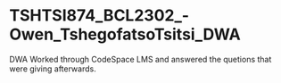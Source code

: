 # TSHTSI874_BCL2302_-Owen_TshegofatsoTsitsi_DWA
DWA 
Worked through CodeSpace LMS and answered the quetions that were giving afterwards.
